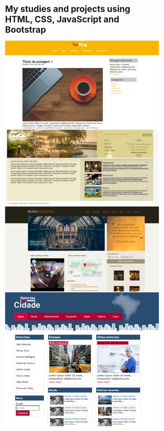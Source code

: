 # My studies and projects using HTML, CSS, JavaScript and Bootstrap

![tecblog.PNG](images/tecblog.PNG "tecblog")
![chalehotel.PNG](images/chalehotel.PNG "chalehotel")
![museu.PNG](images/museu.PNG "museu")
![noticias.PNG](images/noticias.PNG "noticias")
